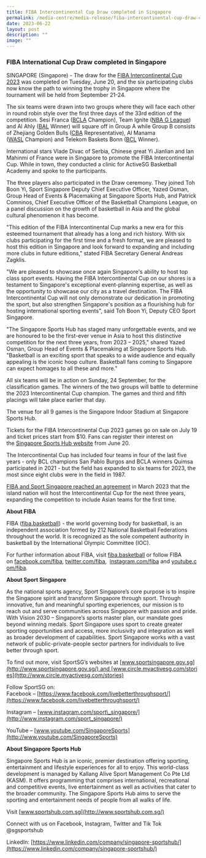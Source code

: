 ```yaml
---
title: FIBA Intercontinental Cup Draw completed in Singapore
permalink: /media-centre/media-release/fiba-intercontinental-cup-draw-completed-in-singapore/
date: 2023-06-22
layout: post
description: ""
image: ""
---
```

### **FIBA International Cup Draw completed in Singapore**




SINGAPORE (Singapore) - The draw for the [FIBA Intercontinental Cup 2023](https://www.fiba.basketball/intercontinentalcup/2023) was completed on Tuesday, June 20, and the six participating clubs now know the path to winning the trophy in Singapore where the tournament will be held from September 21-24.

The six teams were drawn into two groups where they will face each other in round robin style over the first three days of the 33rd edition of the competition. Sesi Franca ([BCLA](https://www.fiba.basketball/bclamericas/22-23) Champion), Team Ignite ([NBA G League](https://gleague.nba.com/)) and Al Ahly ([BAL](https://bal.nba.com/) Winner) will square off in Group A while Group B consists of Zhejiang Golden Bulls ([CBA](https://www.cbaleague.com/#/) Representative), Al Manama ([WASL](https://www.fiba.basketball/wasl/22-23/westasia) Champion) and Telekom Baskets Bonn ([BCL](https://www.championsleague.basketball/) Winner).

International stars Vlade Divac of Serbia, Chinese great Yi Jianlian and Ian Mahinmi of France were in Singapore to promote the FIBA Intercontinental Cup. While in town, they conducted a clinic for ActiveSG Basketball Academy and spoke to the participants.

The three players also participated in the Draw ceremony. They joined Toh Boon Yi, Sport Singapore Deputy Chief Executive Officer, Yazed Osman, Group Head of Events & Placemaking at Singapore Sports Hub, and Patrick Comninos, Chief Executive Officer of the Basketball Champions League, on a panel discussion on the growth of basketball in Asia and the global cultural phenomenon it has become.

"This edition of the FIBA Intercontinental Cup marks a new era for this esteemed tournament that already has a long and rich history. With six clubs participating for the first time and a fresh format, we are pleased to host this edition in Singapore and look forward to expanding and including more clubs in future editions," stated FIBA Secretary General Andreas Zagklis.

"We are pleased to showcase once again Singapore's ability to host top class sport events. Having the FIBA Intercontinental Cup on our shores is a testament to Singapore's exceptional event-planning expertise, as well as the opportunity to showcase our city as a travel destination. The FIBA Intercontinental Cup will not only demonstrate our dedication in promoting the sport, but also strengthen Singapore's position as a flourishing hub for hosting international sporting events", said Toh Boon Yi, Deputy CEO Sport Singapore.

"The Singapore Sports Hub has staged many unforgettable events, and we are honoured to be the first-ever venue in Asia to host this distinctive competition for the next three years, from 2023 – 2025," shared Yazed Osman, Group Head of Events & Placemaking at Singapore Sports Hub. "Basketball is an exciting sport that speaks to a wide audience and equally appealing is the iconic hoop culture. Basketball fans coming to Singapore can expect homages to all these and more."

All six teams will be in action on Sunday, 24 September, for the classification games. The winners of the two groups will battle to determine the 2023 Intercontinental Cup champion. The games and third and fifth placings will take place earlier that day.

The venue for all 9 games is the Singapore Indoor Stadium at Singapore Sports Hub.

Tickets for the FIBA Intercontinental Cup 2023 games go on sale on July 19 and ticket prices start from $10. Fans can register their interest on the [Singapore Sports Hub website](https://www.sportshub.com.sg/events/fiba-intercontinental-cup-singapore-2023) from June 20.

The Intercontinental Cup has included four teams in four of the last five years - only BCL champions San Pablo Burgos and BCLA winners Quimsa participated in 2021 - but the field has expanded to six teams for 2023, the most since eight clubs were in the field in 1987.

[FIBA and Sport Singapore reached an agreement](https://www.fiba.basketball/news/singapore-to-host-fiba-intercontinental-cup-under-three-year-partnership-as-competition-reaches-asia-in-historical-first) in March 2023 that the island nation will host the Intercontinental Cup for the next three years, expanding the competition to include Asian teams for the first time.

**About FIBA**

FIBA ([fiba.basketball](http://www.fiba.basketball/)) - the world governing body for basketball, is an independent association formed by 212 National Basketball Federations throughout the world. It is recognized as the sole competent authority in basketball by the International Olympic Committee (IOC).  
  
For further information about FIBA, visit [fiba.basketball](http://www.fiba.basketball/) or follow FIBA on [facebook.com/fiba](https://www.facebook.com/FIBA/), [twitter.com/fiba](https://twitter.com/fiba),  [instagram.com/fiba](https://www.instagram.com/fiba/) and [youtube.com/fiba](https://www.youtube.com/fiba).


**About Sport Singapore**

As the national sports agency, Sport Singapore’s core purpose is to inspire the Singapore spirit and transform Singapore through sport. Through innovative, fun and meaningful sporting experiences, our mission is to reach out and serve communities across Singapore with passion and pride. With Vision 2030 – Singapore’s sports master plan, our mandate goes beyond winning medals. Sport Singapore uses sport to create greater sporting opportunities and access, more inclusivity and integration as well as broader development of capabilities. Sport Singapore works with a vast network of public-private-people sector partners for individuals to live better through sport.

To find out more, visit SportSG’s websites at [www.sportsingapore.gov.sg](http://www.sportsingapore.gov.sg/) and [www.circle.myactivesg.com/stories](http://www.circle.myactivesg.com/stories)

Follow SportSG on:  
Facebook – [https://www.facebook.com/livebetterthroughsport/](https://www.facebook.com/livebetterthroughsport/)

Instagram – [www.instagram.com/sport\_singapore/](http://www.instagram.com/sport_singapore/)

YouTube – [www.youtube.com/SingaporeSports](http://www.youtube.com/SingaporeSports)


**About Singapore Sports Hub**

Singapore Sports Hub is an iconic, premier destination offering sporting, entertainment and lifestyle experiences for all to enjoy. This world-class development is managed by Kallang Alive Sport Management Co Pte Ltd (KASM). It offers programming that comprises international, recreational and competitive events, live entertainment as well as activities that cater to the broader community. The Singapore Sports Hub aims to serve the sporting and entertainment needs of people from all walks of life.

Visit [www.sportshub.com.sg](http://www.sportshub.com.sg/)

Connect with us on Facebook, Instagram, Twitter and Tik Tok @sgsportshub

LinkedIn: [https://www.linkedin.com/company/singapore-sportshub/](https://www.linkedin.com/company/singapore-sportshub/)